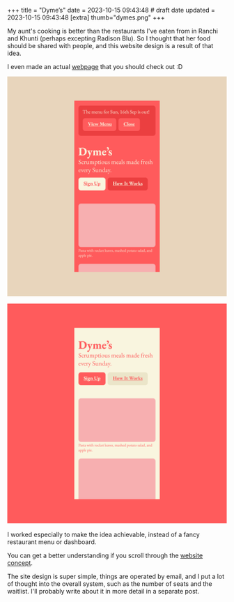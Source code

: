 +++
title = "Dyme’s"
date = 2023-10-15 09:43:48 # draft date
updated = 2023-10-15 09:43:48
[extra]
thumb="dymes.png"
+++

My aunt's cooking is better than the restaurants
I've eaten from in Ranchi and Khunti
(perhaps excepting Radison Blu).
So I thought that her food should be shared with people,
and this website design is a result of that idea.

I even made an actual [webpage](/dymes.html)
that you should check out :D 

![Website screen mockup](/dymes.png)

![Website screen mockup](/dymes-light.png)

I worked especially to make the idea achievable,
instead of a fancy restaurant menu or dashboard.

You can get a better understanding
if you scroll through the [website concept](/dymes.html).

The site design is super simple,
things are operated by email,
and I put a lot of thought into the overall system,
such as the number of seats and the waitlist.
I'll probably write about it in more detail in a separate post.
